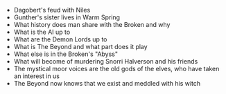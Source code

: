 * Dagobert's feud with Niles
* Gunther's sister lives in Warm Spring
* What history does man share with the Broken and why
* What is the AI up to
* What are the Demon Lords up to
* What is The Beyond and what part does it play
* What else is in the Broken's "Abyss"
* What will become of murdering Snorri Halverson and his friends
* The mystical moor voices are the old gods of the elves, who have taken an interest in us
* The Beyond now knows that we exist and meddled with his witch